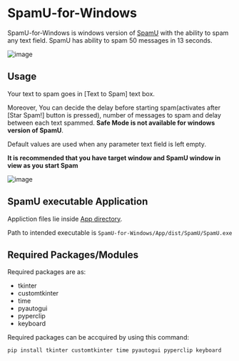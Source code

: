 # SpamU-for-Windows

SpamU-for-Windows is windows version of [SpamU](https://github.com/Spectrewolf8/SpamU) with the ability to spam any text field. SpamU has ability to spam 50 messages in 13 seconds.

![image](https://user-images.githubusercontent.com/69973760/219849733-530041dd-d123-40f5-8cea-ffa9103ed2f8.png)


###


## Usage
Your text to spam goes in [Text to Spam] text box.

Moreover, You can decide the delay before starting spam(activates after [Star Spam!] button is pressed), number of messages to spam and delay between each text spammed. **Safe Mode is not available for windows version of SpamU**.

Default values are used when any parameter text field is left empty.

**It is recommended that you have target window and SpamU window in view as you start Spam** 

![image](https://user-images.githubusercontent.com/69973760/219850070-6170509d-ce07-42bc-b27d-74ebd9caefc6.png)

###


## SpamU executable Application
Appliction files lie inside [App directory](https://github.com/Spectrewolf8/SpamU-for-Windows/blob/master/App).

Path to intended executable is ```SpamU-for-Windows/App/dist/SpamU/SpamU.exe```
###


## Required Packages/Modules
Required packages are as:

- tkinter
- customtkinter
- time
- pyautogui
- pyperclip
- keyboard

Required packages can be accquired by using this command:
```
pip install tkinter customtkinter time pyautogui pyperclip keyboard
```

